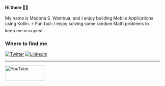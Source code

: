 

<h4 align="left">
 Hi there 👋🏾
</h4>
<p align="left">
My name is Madona S. Wambua, and I enjoy building Mobile Applications using Kotlin.
 ⚡ Fun fact: I enjoy solving some random Math problems to keep me occupied.
<h5 align="left">


<h3>Where to find me</h3>
</a><a href="https://twitter.com/madona_wambua" target="_blank"><img alt="Twitter" src="https://img.shields.io/badge/twitter-%231DA1F2.svg?&style=for-the-badge&logo=twitter&logoColor=white" /></a> <a href="https://www.linkedin.com/in/madona-syombua](https://www.linkedin.com/in/madona-wambua/" target="_blank"><img alt="LinkedIn" src="https://img.shields.io/badge/linkedin-%230077B5.svg?&style=for-the-badge&logo=linkedin&logoColor=white" /></a> 
</p>

	
------------
<a href="https://youtube.com/c/MadonaSyombua"><img src="https://user-images.githubusercontent.com/11560987/104072012-e232eb00-51cf-11eb-8428-121ad561b6b8.png" height="50" width="130" alt="YouTube">
